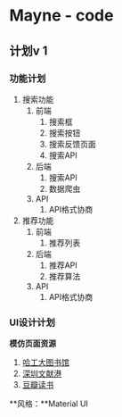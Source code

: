 # Mayne - code

## 计划v 1

### 功能计划

1. 搜索功能
   1. 前端
      1. 搜索框
      2. 搜索按钮
      3. 搜索反馈页面
      4. 搜索API
   2. 后端
      1. 搜索API
      2. 数据爬虫
   3. API
      1. API格式协商
2. 推荐功能
   1. 前端
      1. 推荐列表
   2. 后端
      1. 推荐API
      2. 推荐算法
   3. API
      1. API格式协商

### UI设计计划

**模仿页面资源**

1. [哈工大图书馆](http://www.lib.hit.edu.cn/)
2. [深圳文献港](http://szdnet.cceu.org.cn/primo_library/libweb/action/search.do)
3. [豆瓣读书](https://book.douban.com/)

**风格：**Material UI

